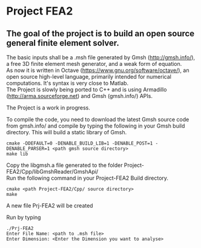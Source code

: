 # Project FEA2  
## The goal of the project is to build an open source general finite element solver.  
The basic inputs shall be a .msh file generated by Gmsh (http://gmsh.info/), a free 3D finite element mesh generator,  and a weak form of equation.  
As now it is written in Octave (https://www.gnu.org/software/octave/), an open source high-level language, primarily intended for numerical computations. It's syntax is very close to Matlab.  
The Project is slowly being ported to C++ and is using Armadillo (http://arma.sourceforge.net) and Gmsh (gmsh.info/) APIs.   
  
The Project is a work in progress.  
  
To compile the code, you need to download the latest Gmsh source code from gmsh.info/ and compile  by typing the following in your Gmsh build directory. This will build a static library of Gmsh.  

    cmake -DDEFAULT=0 -DENABLE_BUILD_LIB=1 -DENABLE_POST=1 -DENABLE_PARSER=1 <path gmsh source directory>
    make lib
    
Copy the libgmsh.a file generated to the folder Project-FEA2/Cpp/libGmshReader/GmshApi/  
Run the following command in your Project-FEA2 Build directory.

    cmake <path Project-FEA2/Cpp/ source directory>
    make
    
A new file Prj-FEA2 will be created

Run by typing

    ./Prj-FEA2
    Enter File Name: <path to .msh file>
    Enter Dimension: <Enter the Dimension you want to analyse>



